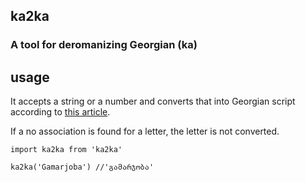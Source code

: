## ka2ka

### A tool for deromanizing Georgian (ka)

## usage

It accepts a string or a number and converts that into Georgian script according to [this article](https://en.wikipedia.org/wiki/Romanization_of_Georgian#Transliteration_table).

If a no association is found for a letter, the letter is not converted.

```
import ka2ka from 'ka2ka'

ka2ka('Gamarjoba') //'გამარჯობა'

```